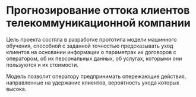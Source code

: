 # Прогнозирование оттока клиентов телекоммуникационной компании

Цель проекта состяла в разработке прототипа модели машинного обучения, способной с заданной точностью предсказывать уход клиентов на основании информации о параметрах их договоров с оператором, об их персональных данных, об услугах, которыми они пользуются и их стоимости. 

Модель позволит оператору предпринимать опережающие действия, направленные на удержание клиентов, вероятность ухода которых высока.

